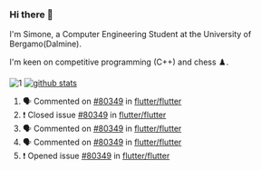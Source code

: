 ### Hi there 👋

I'm Simone, a Computer Engineering Student at the University of Bergamo(Dalmine).

I'm keen on competitive programming (C++) and chess ♟️.

![1](https://github-readme-stats.vercel.app/api/top-langs/?username=SudatiSimone&theme=white-blue) [![github stats](https://github-readme-stats.vercel.app/api?username=SudatiSimone&theme=white-blue)](https://github.com/anuraghazra/github-readme-stats)

<!--START_SECTION:activity-->
1. 🗣 Commented on [#80349](https://github.com/flutter/flutter/issues/80349) in [flutter/flutter](https://github.com/flutter/flutter)
2. ❗️ Closed issue [#80349](https://github.com/flutter/flutter/issues/80349) in [flutter/flutter](https://github.com/flutter/flutter)
3. 🗣 Commented on [#80349](https://github.com/flutter/flutter/issues/80349) in [flutter/flutter](https://github.com/flutter/flutter)
4. 🗣 Commented on [#80349](https://github.com/flutter/flutter/issues/80349) in [flutter/flutter](https://github.com/flutter/flutter)
5. ❗️ Opened issue [#80349](https://github.com/flutter/flutter/issues/80349) in [flutter/flutter](https://github.com/flutter/flutter)
<!--END_SECTION:activity-->


